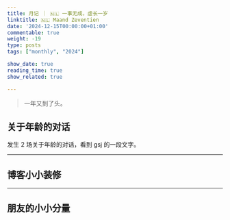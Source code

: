 ```yaml
---
title: 月记 ｜ 🇳🇱 一事无成，虚长一岁
linktitle: 🇳🇱 Maand Zeventien
date: '2024-12-15T00:00:00+01:00'
commentable: true
weight: -19
type: posts
tags: ["monthly", "2024"]

show_date: true
reading_time: true
show_related: true

---
```


> 一年又到了头。

## 关于年龄的对话

发生 2 场关于年龄的对话，看到 gsj 的一段文字。

---

## 博客小小装修


---

## 朋友的小小分量